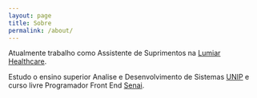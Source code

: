 ```yaml
---
layout: page
title: Sobre
permalink: /about/
---
```



Atualmente trabalho  como Assistente de Suprimentos na [Lumiar Healthcare](https://www.lumiarsaude.com.br/).

Estudo o ensino superior  Analise e Desenvolvimento de Sistemas [UNIP](https://www.unip.br/cursos/graduacao/tecnologicos/analise_desenvolvimento_sistemas.aspx) e curso livre Programador Front End [Senai](https://www.sp.senai.br/cursos/95402/106/programador-frontend.html).
